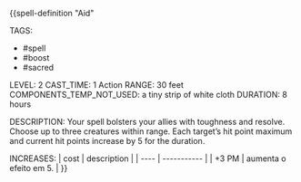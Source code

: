 {{spell-definition "Aid"

TAGS:
- #spell
- #boost
- #sacred

LEVEL: 2
CAST_TIME: 1 Action
RANGE: 30 feet
COMPONENTS_TEMP_NOT_USED: a tiny strip of white cloth
DURATION: 8 hours
  
DESCRIPTION:
Your spell bolsters your allies with toughness and resolve.
Choose up to three creatures within range. Each target’s hit point maximum and current hit points increase by 5 for the duration.

INCREASES:
| cost | description |
| ---- | ----------- |
| +3 PM | aumenta o efeito em 5. |
}}
